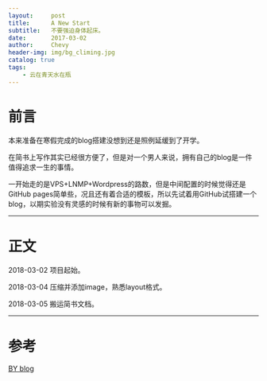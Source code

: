 ```yaml
---
layout:     post
title:      A New Start
subtitle:   不要强迫身体起床。
date:       2017-03-02
author:     Chevy
header-img: img/bg_climing.jpg
catalog: true
tags:
    - 云在青天水在瓶
---
```



# 前言

本来准备在寒假完成的blog搭建没想到还是照例延缓到了开学。

在简书上写作其实已经很方便了，但是对一个男人来说，拥有自己的blog是一件值得追求一生的事情。

一开始走的是VPS+LNMP+Wordpress的路数，但是中间配置的时候觉得还是GitHub pages简单些，况且还有着合适的模板，所以先试着用GitHub试搭建一个blog，以期实验没有灵感的时候有新的事物可以发掘。

---

# 正文

2018-03-02 项目起始。

2018-03-04 压缩并添加image，熟悉layout格式。

2018-03-05 搬运简书文档。

---

# 参考

[BY blog](https://www.jianshu.com/p/e68fba58f75c)
